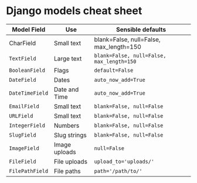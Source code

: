 # Django models cheat sheet

| Model Field     | Use               | Sensible defaults                 |
|-----------------|-------------------|-----------------------------------|
| CharField     | Small text        | blank=False, null=False, max_length=150 |
| `TextField`     | Large text        | `blank=False, null=False, max_length=150` |
| `BooleanField`  | Flags             | `default=False`                   |
| `DateField`     | Dates             | `auto_now_add=True`               |
| `DateTimeField` | Date and Time     | `auto_now_add=True`               |
| `EmailField`    | Small text        | `blank=False, null=False`         |
| `URLField`      | Small text        | `blank=False, null=False`         |
| `IntegerField`  | Numbers           | `blank=False, null=False`         |
| `SlugField`     | Slug strings      | `blank=False, null=False`         |
| `ImageField`    | Image uploads     | `null=False`                      |
| `FileField`     | File uploads      | `upload_to='uploads/'`            |
| `FilePathField` | File paths        | `path='/path/to/'`                |
